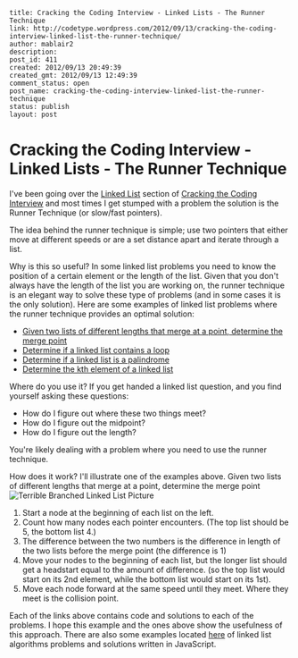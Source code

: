 ```
title: Cracking the Coding Interview - Linked Lists - The Runner Technique
link: http://codetype.wordpress.com/2012/09/13/cracking-the-coding-interview-linked-list-the-runner-technique/
author: mablair2
description:
post_id: 411
created: 2012/09/13 20:49:39
created_gmt: 2012/09/13 12:49:39
comment_status: open
post_name: cracking-the-coding-interview-linked-list-the-runner-technique
status: publish
layout: post
```

# Cracking the Coding Interview - Linked Lists - The Runner Technique

I've been going over the [Linked List](http://en.wikipedia.org/wiki/Linked_list#Singly.2C_doubly.2C_and_multiply_linked_lists) section of [Cracking the Coding Interview](http://www.amazon.com/gp/product/098478280X/ref=as_li_qf_sp_asin_il_tl?ie=UTF8&camp=1789&creative=9325&creativeASIN=098478280X&linkCode=as2&tag=aplfopoex-20) and most times I get stumped with a problem the solution is the Runner Technique (or slow/fast pointers).

The idea behind the runner technique is simple; use two pointers that either move at different speeds or are a set distance apart and iterate through a list.

Why is this so useful? In some linked list problems you need to know the position of a certain element or the length of the list. Given that you don't always have the length of the list you are working on, the runner technique is an elegant way to solve these type of problems (and in some cases it is the only solution). Here are some examples of linked list problems where the runner technique provides an optimal solution:

  * [Given two lists of different lengths that merge at a point, determine the merge point](http://stackoverflow.com/questions/1594061/linked-list-interview-question?rq=1)
  * [Determine if a linked list contains a loop](http://www.mytechinterviews.com/loop-in-a-singly-linked-list)
  * [Determine if a linked list is a palindrome](http://dev-faqs.blogspot.com.au/2012/04/check-if-linked-list-is-palindrome.html)
  * [Determine the kth element of a linked list](http://stackoverflow.com/questions/2598348/how-to-find-nth-element-from-the-end-of-a-singly-linked-list)

Where do you use it? If you get handed a linked list question, and you find yourself asking these questions:
  * How do I figure out where these two things meet?
  * How do I figure out the midpoint?
  * How do I figure out the length?

You're likely dealing with a problem where you need to use the runner technique.

How does it work? I'll illustrate one of the examples above. Given two lists of different lengths that merge at a point, determine the merge point![Terrible Branched Linked List Picture](http://img10.imageshack.us/img10/7690/37343904.jpg)

  1. Start a node at the beginning of each list on the left.
  2. Count how many nodes each pointer encounters. (The top list should be 5, the bottom list 4.)
  3. The difference between the two numbers is the difference in length of the two lists before the merge point (the difference is 1)
  4. Move your nodes to the beginning of each list, but the longer list should get a headstart equal to the amount of difference. (so the top list would start on its 2nd element, while the bottom list would start on its 1st).
  5. Move each node forward at the same speed until they meet. Where they meet is the collision point.

Each of the links above contains code and solutions to each of the problems. I hope this example and the ones above show the usefulness of this approach. There are also some examples located [here](https://github.com/duereg/js-algorithms/tree/master/lib/algorithms/chapter2) of linked list algorithms problems and solutions written in JavaScript.
